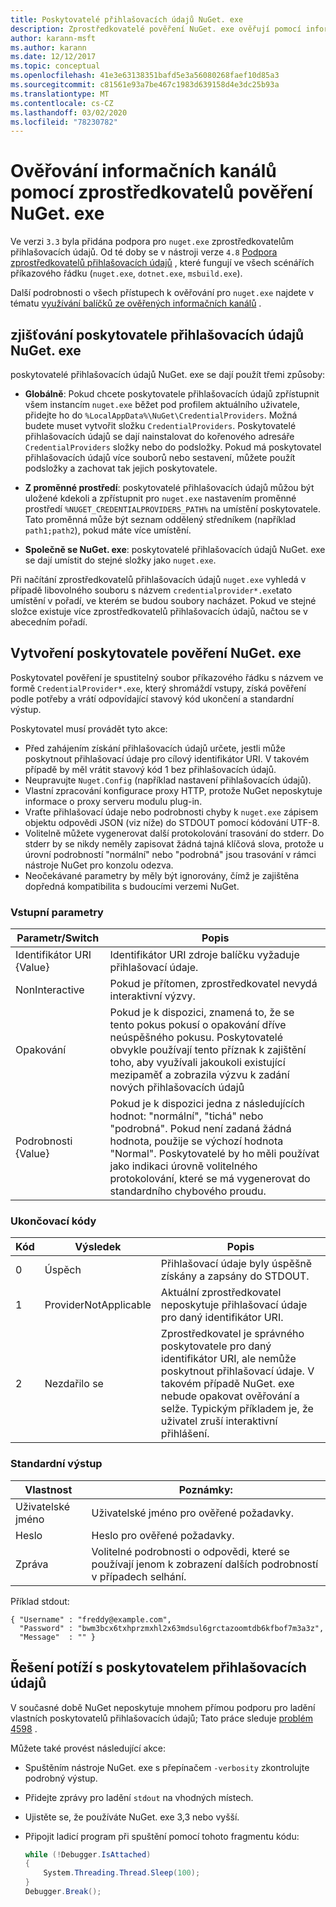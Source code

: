 ```yaml
---
title: Poskytovatelé přihlašovacích údajů NuGet. exe
description: Zprostředkovatelé pověření NuGet. exe ověřují pomocí informačního kanálu a jsou implementováni jako spustitelné soubory příkazového řádku, které následují konkrétní konvence.
author: karann-msft
ms.author: karann
ms.date: 12/12/2017
ms.topic: conceptual
ms.openlocfilehash: 41e3e63138351bafd5e3a56080268faef10d85a3
ms.sourcegitcommit: c81561e93a7be467c1983d639158d4e3dc25b93a
ms.translationtype: MT
ms.contentlocale: cs-CZ
ms.lasthandoff: 03/02/2020
ms.locfileid: "78230782"
---
```

# <a name="authenticating-feeds-with-nugetexe-credential-providers"></a>Ověřování informačních kanálů pomocí zprostředkovatelů pověření NuGet. exe

Ve verzi `3.3` byla přidána podpora pro `nuget.exe` zprostředkovatelům přihlašovacích údajů. Od té doby se v nástroji verze `4.8` [Podpora zprostředkovatelů přihlašovacích údajů](NuGet-Cross-Platform-Authentication-Plugin.md) , které fungují ve všech scénářích příkazového řádku (`nuget.exe`, `dotnet.exe`, `msbuild.exe`).

Další podrobnosti o všech přístupech k ověřování pro `nuget.exe` najdete v tématu [využívání balíčků ze ověřených informačních kanálů](../../consume-packages/consuming-packages-authenticated-feeds.md#nugetexe) .

## <a name="nugetexe-credential-provider-discovery"></a>zjišťování poskytovatele přihlašovacích údajů NuGet. exe

poskytovatelé přihlašovacích údajů NuGet. exe se dají použít třemi způsoby:

- **Globálně**: Pokud chcete poskytovatele přihlašovacích údajů zpřístupnit všem instancím `nuget.exe` běžet pod profilem aktuálního uživatele, přidejte ho do `%LocalAppData%\NuGet\CredentialProviders`. Možná budete muset vytvořit složku `CredentialProviders`. Poskytovatelé přihlašovacích údajů se dají nainstalovat do kořenového adresáře `CredentialProviders` složky nebo do podsložky. Pokud má poskytovatel přihlašovacích údajů více souborů nebo sestavení, můžete použít podsložky a zachovat tak jejich poskytovatele.

- **Z proměnné prostředí**: poskytovatelé přihlašovacích údajů můžou být uložené kdekoli a zpřístupnit pro `nuget.exe` nastavením proměnné prostředí `%NUGET_CREDENTIALPROVIDERS_PATH%` na umístění poskytovatele. Tato proměnná může být seznam oddělený středníkem (například `path1;path2`), pokud máte více umístění.

- **Společně se NuGet. exe**: poskytovatelé přihlašovacích údajů NuGet. exe se dají umístit do stejné složky jako `nuget.exe`.

Při načítání zprostředkovatelů přihlašovacích údajů `nuget.exe` vyhledá v případě libovolného souboru s názvem `credentialprovider*.exe`tato umístění v pořadí, ve kterém se budou soubory nacházet. Pokud ve stejné složce existuje více zprostředkovatelů přihlašovacích údajů, načtou se v abecedním pořadí.

## <a name="creating-a-nugetexe-credential-provider"></a>Vytvoření poskytovatele pověření NuGet. exe

Poskytovatel pověření je spustitelný soubor příkazového řádku s názvem ve formě `CredentialProvider*.exe`, který shromáždí vstupy, získá pověření podle potřeby a vrátí odpovídající stavový kód ukončení a standardní výstup.

Poskytovatel musí provádět tyto akce:

- Před zahájením získání přihlašovacích údajů určete, jestli může poskytnout přihlašovací údaje pro cílový identifikátor URI. V takovém případě by měl vrátit stavový kód 1 bez přihlašovacích údajů.
- Neupravujte `Nuget.Config` (například nastavení přihlašovacích údajů).
- Vlastní zpracování konfigurace proxy HTTP, protože NuGet neposkytuje informace o proxy serveru modulu plug-in.
- Vraťte přihlašovací údaje nebo podrobnosti chyby k `nuget.exe` zápisem objektu odpovědi JSON (viz níže) do STDOUT pomocí kódování UTF-8.
- Volitelně můžete vygenerovat další protokolování trasování do stderr. Do stderr by se nikdy neměly zapisovat žádná tajná klíčová slova, protože u úrovní podrobností "normální" nebo "podrobná" jsou trasování v rámci nástroje NuGet pro konzolu odezva.
- Neočekávané parametry by měly být ignorovány, čímž je zajištěna dopředná kompatibilita s budoucími verzemi NuGet.

### <a name="input-parameters"></a>Vstupní parametry

| Parametr/Switch |Popis|
|----------------|-----------|
| Identifikátor URI {Value} | Identifikátor URI zdroje balíčku vyžaduje přihlašovací údaje.|
| NonInteractive | Pokud je přítomen, zprostředkovatel nevydá interaktivní výzvy. |
| Opakování | Pokud je k dispozici, znamená to, že se tento pokus pokusí o opakování dříve neúspěšného pokusu. Poskytovatelé obvykle používají tento příznak k zajištění toho, aby využívali jakoukoli existující mezipaměť a zobrazila výzvu k zadání nových přihlašovacích údajů|
| Podrobnosti {Value} | Pokud je k dispozici jedna z následujících hodnot: "normální", "tichá" nebo "podrobná". Pokud není zadaná žádná hodnota, použije se výchozí hodnota "Normal". Poskytovatelé by ho měli používat jako indikaci úrovně volitelného protokolování, které se má vygenerovat do standardního chybového proudu. |

### <a name="exit-codes"></a>Ukončovací kódy

| Kód |Výsledek | Popis |
|----------------|-----------|-----------|
| 0 | Úspěch | Přihlašovací údaje byly úspěšně získány a zapsány do STDOUT.|
| 1 | ProviderNotApplicable | Aktuální zprostředkovatel neposkytuje přihlašovací údaje pro daný identifikátor URI.|
| 2 | Nezdařilo se | Zprostředkovatel je správného poskytovatele pro daný identifikátor URI, ale nemůže poskytnout přihlašovací údaje. V takovém případě NuGet. exe nebude opakovat ověřování a selže. Typickým příkladem je, že uživatel zruší interaktivní přihlášení. |

### <a name="standard-output"></a>Standardní výstup

| Vlastnost |Poznámky:|
|----------------|-----------|
| Uživatelské jméno | Uživatelské jméno pro ověřené požadavky.|
| Heslo | Heslo pro ověřené požadavky.|
| Zpráva | Volitelné podrobnosti o odpovědi, které se používají jenom k zobrazení dalších podrobností v případech selhání. |

Příklad stdout:

    { "Username" : "freddy@example.com",
      "Password" : "bwm3bcx6txhprzmxhl2x63mdsul6grctazoomtdb6kfbof7m3a3z",
      "Message"  : "" }

## <a name="troubleshooting-a-credential-provider"></a>Řešení potíží s poskytovatelem přihlašovacích údajů

V současné době NuGet neposkytuje mnohem přímou podporu pro ladění vlastních poskytovatelů přihlašovacích údajů; Tato práce sleduje [problém 4598](https://github.com/NuGet/Home/issues/4598) .

Můžete také provést následující akce:

- Spuštěním nástroje NuGet. exe s přepínačem `-verbosity` zkontrolujte podrobný výstup.
- Přidejte zprávy pro ladění `stdout` na vhodných místech.
- Ujistěte se, že používáte NuGet. exe 3,3 nebo vyšší.
- Připojit ladicí program při spuštění pomocí tohoto fragmentu kódu:

    ```cs
    while (!Debugger.IsAttached)
    {
        System.Threading.Thread.Sleep(100);
    }
    Debugger.Break();
    ```
